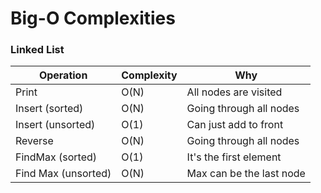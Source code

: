 Big-O Complexities
======

### Linked List

Operation | Complexity | Why
----------|------------|-----
Print     | O(N)       |All nodes are visited
Insert (sorted)    | O(N) |Going through all nodes
Insert (unsorted) | O(1) | Can just add to front
Reverse| O(N)| Going through all nodes
FindMax (sorted) |O(1) | It's the first element
Find Max (unsorted) | O(N) | Max can be the last node


